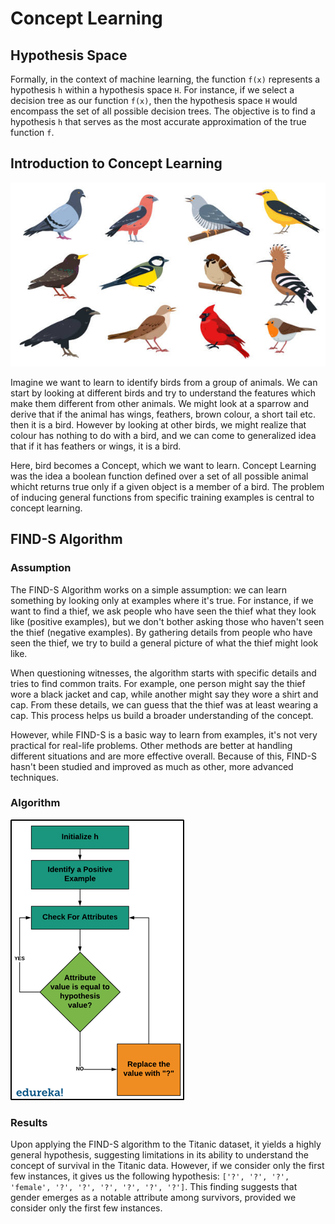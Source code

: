 # Concept Learning

## Hypothesis Space

Formally, in the context of machine learning, the function ```f(x)``` represents a hypothesis ```h```  within a hypothesis space ```H```. For instance, if we select a decision tree as our function ```f(x)```, then the hypothesis space ```H``` would encompass the set of all possible decision trees. The objective is to find a hypothesis ```h``` that serves as the most accurate approximation of the true function ```f```.

## Introduction to Concept Learning

<img src="../assets/birds-concept.png" alt="birds-concept">

Imagine we want to learn to identify birds from a group of animals. We can start by looking at different birds and try to understand the features which make them different from other animals. We might look at a sparrow and derive that if the animal has wings, feathers, brown colour, a short tail etc. then it is a bird. However by looking at other birds, we might realize that colour has nothing to do with a bird, and we can come to generalized idea that if it has feathers or wings, it is a bird.

Here, bird becomes a Concept, which we want to learn. Concept Learning was the idea a boolean function defined over a set of all possible animal whicht returns true only if a given object is a member of a bird. The problem of inducing general functions from specific training examples is central to concept learning.

## FIND-S Algorithm

### Assumption

The FIND-S Algorithm works on a simple assumption: we can learn something by looking only at examples where it's true. For instance, if we want to find a thief, we ask people who have seen the thief what they look like (positive examples), but we don't bother asking those who haven't seen the thief (negative examples). By gathering details from people who have seen the thief, we try to build a general picture of what the thief might look like.

When questioning witnesses, the algorithm starts with specific details and tries to find common traits. For example, one person might say the thief wore a black jacket and cap, while another might say they wore a shirt and cap. From these details, we can guess that the thief was at least wearing a cap. This process helps us build a broader understanding of the concept.

However, while FIND-S is a basic way to learn from examples, it's not very practical for real-life problems. Other methods are better at handling different situations and are more effective overall. Because of this, FIND-S hasn't been studied and improved as much as other, more advanced techniques.

### Algorithm

<img src="../assets/find-s.png" alt="find-s">

### Results

Upon applying the FIND-S algorithm to the Titanic dataset, it yields a highly general hypothesis, suggesting limitations in its ability to understand the concept of survival in the Titanic data. However, if we consider only the first few instances, it gives us the following hypothesis: `['?', '?', '?', 'female', '?', '?', '?', '?', '?', '?']`. This finding suggests that gender emerges as a notable attribute among survivors, provided we consider only the first few instances.